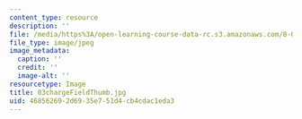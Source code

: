 ```yaml
---
content_type: resource
description: ''
file: /media/https%3A/open-learning-course-data-rc.s3.amazonaws.com/8-02-physics-ii-electricity-and-magnetism-spring-2007/468562692d6935e751d4cb4cdac1eda3_03chargeFieldThumb.jpg
file_type: image/jpeg
image_metadata:
  caption: ''
  credit: ''
  image-alt: ''
resourcetype: Image
title: 03chargeFieldThumb.jpg
uid: 46856269-2d69-35e7-51d4-cb4cdac1eda3
---
```

